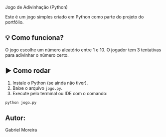 Jogo de Adivinhação (Python)

Este é um jogo simples criado em Python como parte do projeto do portfólio.

## 💡 Como funciona?
O jogo escolhe um número aleatório entre 1 e 10. O jogador tem 3 tentativas para adivinhar o número certo.

## ▶️ Como rodar
1. Instale o Python (se ainda não tiver).
2. Baixe o arquivo `jogo.py`.
3. Execute pelo terminal ou IDE com o comando:

```bash
python jogo.py
```

##  Autor:
Gabriel Moreira
